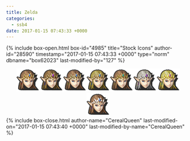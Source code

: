 ```yaml
---
title: Zelda
categories:
  - ssb4
date: 2017-01-15 07:43:33 +0000
---
```

{% include box-open.html box-id="4985" title="Stock Icons" author-id="28590" timestamp="2017-01-15 07:43:33 +0000" type="norm" dbname="box62023" last-modified-by="127" %}
<center><img src="Stock_1.png" /><img src="Stock_2.png" /><img src="Stock_3.png" /><img src="Stock_4.png" /><img src="Stock_5.png" /><img src="Stock_6.png" /><img src="Stock_7.png" /><img src="Stock_8.png" /></center>
{% include box-close.html author-name="CerealQueen" last-modified-on="2017-01-15 07:43:40 +0000" last-modified-by-name="CerealQueen" %}
